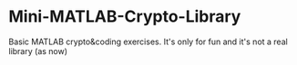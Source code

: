 # Mini-MATLAB-Crypto-Library
Basic MATLAB crypto&coding exercises. It's only for fun and it's not a real library (as now)
